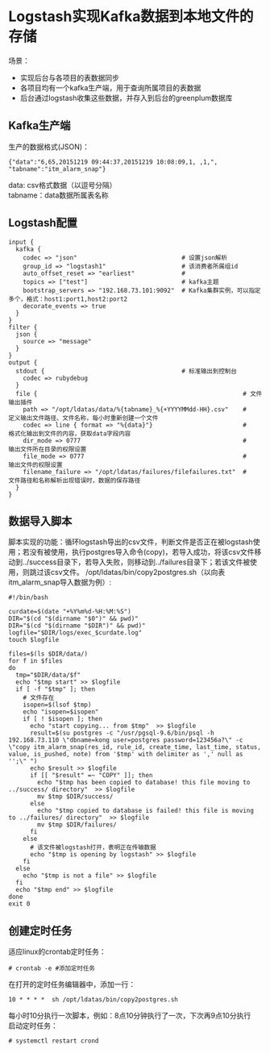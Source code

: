 # Logstash实现Kafka数据到本地文件的存储
场景：<br>
  * 实现后台与各项目的表数据同步
  * 各项目均有一个kafka生产端，用于查询所属项目的表数据<br>
  * 后台通过logstash收集这些数据，并存入到后台的greenplum数据库<br>
## Kafka生产端
生产的数据格式(JSON)：
```
{"data":"6,65,20151219 09:44:37,20151219 10:08:09,1, ,1,", "tabname":"itm_alarm_snap"}
```
data: csv格式数据（以逗号分隔）<br>
tabname：data数据所属表名称

## Logstash配置
```
input {
  kafka {
    codec => "json"                             # 设置json解析
    group_id => "logstash1"                     # 该消费者所属组id
    auto_offset_reset => "earliest"             # 
    topics => ["test"]                          # kafka主题
    bootstrap_servers => "192.168.73.101:9092"  # Kafka集群实例，可以指定多个，格式：host1:port1,host2:port2
    decorate_events => true
  }
}
filter {
  json {
    source => "message"
  }
}
output {
  stdout {                                      # 标准输出到控制台
    codec => rubydebug
  }
  file {                                                         # 文件输出插件  
    path => "/opt/ldatas/data/%{tabname}_%{+YYYYMMdd-HH}.csv"    #    定义输出文件路径、文件名称，每小时重新创建一个文件
    codec => line { format => "%{data}"}                         #    格式化输出到文件的内容，获取data字段内容
    dir_mode => 0777                                             #    输出文件所在目录的权限设置
    file_mode => 0777                                            #    输出文件的权限设置
    filename_failure => "/opt/ldatas/failures/filefailures.txt"  #    文件路径和名称解析出现错误时，数据的保存路径
  }
}
```

## 数据导入脚本
脚本实现的功能：循环logstash导出的csv文件，判断文件是否正在被logstash使用；若没有被使用，执行postgres导入命令(copy)，若导入成功，将该csv文件移动到../success目录下，若导入失败，则移动到../failures目录下；若该文件被使用，则跳过该csv文件。
/opt/ldatas/bin/copy2postgres.sh（以向表itm_alarm_snap导入数据为例）:
```
#!/bin/bash

curdate=$(date "+%Y%m%d-%H:%M:%S")
DIR="$(cd "$(dirname "$0")" && pwd)"
DIR="$(cd "$(dirname "$DIR")" && pwd)"
logfile="$DIR/logs/exec_$curdate.log"
touch $logfile

files=$(ls $DIR/data/)
for f in $files
do
  tmp="$DIR/data/$f"
  echo "$tmp start" >> $logfile
  if [ -f "$tmp" ]; then
    # 文件存在
    isopen=$(lsof $tmp)
    echo "isopen=$isopen"
    if [ ! $isopen ]; then
      echo "start copying... from $tmp"  >> $logfile
      result=$(su postgres -c "/usr/pgsql-9.6/bin/psql -h 192.168.73.110 \"dbname=kong user=postgres password=123456a?\" -c \"copy itm_alarm_snap(res_id, rule_id, create_time, last_time, status, value, is_pushed, note) from '$tmp' with delimiter as ',' null as '';\" ")
      echo $result >> $logfile
      if [[ "$result" =~ "COPY" ]]; then
        echo "$tmp has been copied to database! this file moving to ../success/ directory"  >> $logfile
        mv $tmp $DIR/success/
      else
        echo "$tmp copied to database is failed! this file is moving to ../failures/ directory"  >> $logfile
        mv $tmp $DIR/failures/
      fi
    else
      # 该文件被logstash打开，表明正在传输数据
      echo "$tmp is opening by logstash" >> $logfile
    fi
  else 
    echo "$tmp is not a file" >> $logfile
  fi
  echo "$tmp end" >> $logfile
done
exit 0
```
## 创建定时任务
适应linux的crontab定时任务：
```
# crontab -e #添加定时任务
```
在打开的定时任务编辑器中，添加一行：
```
10 * * * *  sh /opt/ldatas/bin/copy2postgres.sh
```
每小时10分执行一次脚本，例如：8点10分钟执行了一次，下次再9点10分执行<br>
启动定时任务：
```
# systemctl restart crond
```
